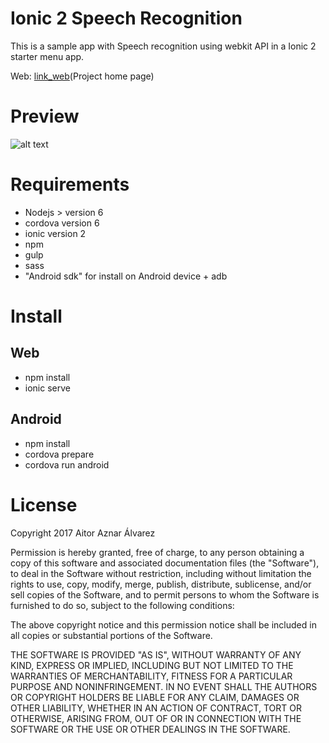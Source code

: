 Ionic 2 Speech Recognition
=====================

This is a sample app with Speech recognition using webkit API in a Ionic 2 starter menu app.

Web: [link_web](Project home page)

# Preview
![alt text][preview_1]

# Requirements 
* Nodejs > version 6
* cordova version 6
* ionic version 2
* npm
* gulp
* sass
* "Android sdk" for install on Android device + adb

# Install
## Web
* npm install
* ionic serve

## Android
* npm install
* cordova prepare
* cordova run android

# License

Copyright 2017 Aitor Aznar Álvarez

Permission is hereby granted, free of charge, to any person obtaining a copy of this software and associated documentation files (the "Software"), to deal in the Software without restriction, including without limitation the rights to use, copy, modify, merge, publish, distribute, sublicense, and/or sell copies of the Software, and to permit persons to whom the Software is furnished to do so, subject to the following conditions:

The above copyright notice and this permission notice shall be included in all copies or substantial portions of the Software.

THE SOFTWARE IS PROVIDED "AS IS", WITHOUT WARRANTY OF ANY KIND, EXPRESS OR IMPLIED, INCLUDING BUT NOT LIMITED TO THE WARRANTIES OF MERCHANTABILITY, FITNESS FOR A PARTICULAR PURPOSE AND NONINFRINGEMENT. IN NO EVENT SHALL THE AUTHORS OR COPYRIGHT HOLDERS BE LIABLE FOR ANY CLAIM, DAMAGES OR OTHER LIABILITY, WHETHER IN AN ACTION OF CONTRACT, TORT OR OTHERWISE, ARISING FROM, OUT OF OR IN CONNECTION WITH THE SOFTWARE OR THE USE OR OTHER DEALINGS IN THE SOFTWARE.

[link_web]: https://aitoraznar.com/2017/02/reconocimiento-de-voz-con-ionic2-y-la-api-de-google
[preview_1]: https://aitoraznar.com/wp-content/uploads/2017/02/Screenshot_20170216-103448-169x300.png "App preview"

